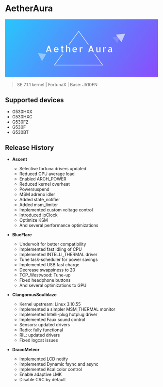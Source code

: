 # AetherAura

![AetherAura Logo](/info/aetheraura.png)

> SE 7.1.1 kernel | FortunaX | Base: J510FN

## Supported devices

 - G530HXX
 - G530HXC
 - G530FZ
 - G530F
 - G530BT
 
## Release History

 - __Ascent__
     - Selective fortuna drivers updated
     - Reduced CPU average load
     - Enabled ARCH_POWER
     - Reduced kernel overheat
     - Powersuspend
     - MSM adreno idler
     - Added state_notifier
     - Added msm_limiter
     - Implemented custom voltage control
     - Introduced lpClock
     - Optimize KSM
     - And several performance optimizations
     
 - __BlueFlare__
     - Undervolt for better compatibility
     - Implemented fast idling of CPU
     - Implemented INTELLI_THERMAL driver
     - Tune task-scheduler for power savings
     - Implemented USB fast charge
     - Decrease swappiness to 20
     - TCP_Westwood: Tune-up
     - Fixed headphone buttons
     - And several optimizations to GPU
     
  - __ClangorousSoulblaze__
     - Kernel upstream: Linux 3.10.55
     - Implemented a simpler MSM_THERMAL monitor
     - Implemented Intelli-plug hotplug driver
     - Implemented Faux sound control
     - Sensors: updated drivers
     - Radio: fully functional
     - RIL: updated drivers
     - Fixed logcat issues
     
  - __DracoMeteor__
     - Implemented LCD notify
     - Implemented Dynamic fsync and async
     - Implemented Kcal color control
     - Enable adaptive LMK
     - Disable CRC by default
